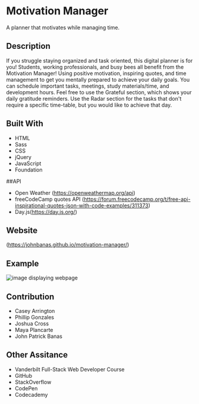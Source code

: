 # Motivation Manager
A planner that motivates while managing time. 

## Description
If you struggle staying organized and task oriented, this digital planner is for you! Students, working professionals, and busy bees all benefit from the Motivation Manager! Using positive motivation, inspiring quotes, and time management to get you mentally prepared to achieve your daily goals. You can schedule important tasks, meetings, study materials/time, and development hours. Feel free to use the Grateful section, which shows your daily gratitude reminders. Use the Radar section for the tasks that don't require a specific time-table, but you would like to achieve that day.

## Built With
* HTML
* Sass
* CSS
* jQuery
* JavaScript
* Foundation

##API
* Open Weather (https://openweathermap.org/api)
* freeCodeCamp quotes API (https://forum.freecodecamp.org/t/free-api-inspirational-quotes-json-with-code-examples/311373)
* Day.js(https://day.js.org/)

## Website
(https://johnbanas.github.io/motivation-manager/)

## Example
![image displaying webpage]()

## Contribution
* Casey Arrington
* Phillip Gonzales 
* Joshua Cross
* Maya Plancarte
* John Patrick Banas 

## Other Assitance
* Vanderbilt Full-Stack Web Developer Course 
* GitHub
* StackOverflow
* CodePen
* Codecademy

